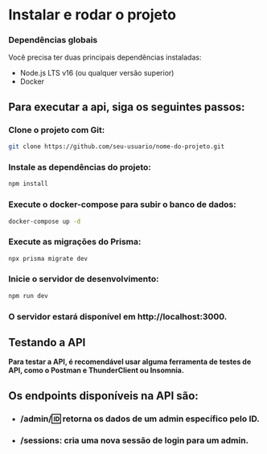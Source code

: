 # Instalar e rodar o projeto

### Dependências globais

Você precisa ter duas principais dependências instaladas:

- Node.js LTS v16 (ou qualquer versão superior)
- Docker

## Para executar a api, siga os seguintes passos:

### Clone o projeto com Git:
```bash
git clone https://github.com/seu-usuario/nome-do-projeto.git
```
### Instale as dependências do projeto:
```bash
npm install
```
### Execute o docker-compose para subir o banco de dados:
```bash
docker-compose up -d
```
### Execute as migrações do Prisma:
```bash
npx prisma migrate dev
```
### Inicie o servidor de desenvolvimento:
```bash
npm run dev
```
### O servidor estará disponível em http://localhost:3000.

## Testando a API
**Para testar a API, é recomendável usar alguma ferramenta de testes de API, como o Postman e ThunderClient ou Insomnia.**

## Os endpoints disponíveis na API são:

- ### /admin/:id: retorna os dados de um admin específico pelo ID.
- ### /sessions: cria uma nova sessão de login para um admin.
